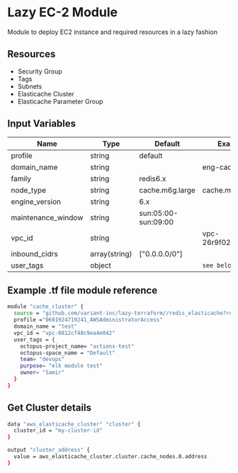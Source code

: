 # Lazy EC-2 Module

Module to deploy EC2 instance and required resources in a lazy fashion

## Resources

- Security Group
- Tags
- Subnets
- Elasticache Cluster
- Elasticache Parameter Group

## Input Variables

 | Name               | Type          | Default             | Example           |
 | ------------------ | ------------- | ------------------- | ----------------- |
 | profile            | string        | default             |                   |
 | domain_name        | string        |                     | eng-cache         |
 | family             | string        | redis6.x            |                   |
 | node_type          | string        | cache.m6g.large     | cache.m6g.xlarge  |
 | engine_version     | string        | 6.x                 |                   |
 | maintenance_window | string        | sun:05:00-sun:09:00 |                   |
 | vpc_id             | string        |                     | vpc-26r9f023fh2f3 |
 | inbound_cidrs      | array(string) | ["0.0.0.0/0"]       |                   |
 | user_tags          | object        |                     | `see below`       |

## Example .tf file module reference

```bash
module "cache_cluster" {
  source = "github.com/variant-inc/lazy-terraform//redis_elasticache?ref=v1"
  profile ="0601924719241_AWSAdministratorAccess"
  domain_name = "test"
  vpc_id = "vpc-0812cf48c9ea4e042"
  user_tags = {
    octopus-project_name= "actions-test"
    octopus-space_name = "Default"
    team= "devops"
    purpose= "elk module test"
    owner= "Samir"
  }
}
```

## Get Cluster details

```bash
data "aws_elasticache_cluster" "cluster" {
  cluster_id = "my-cluster-id"
}

output "cluster_address" {
  value = aws_elasticache_cluster.cluster.cache_nodes.0.address
}
```
